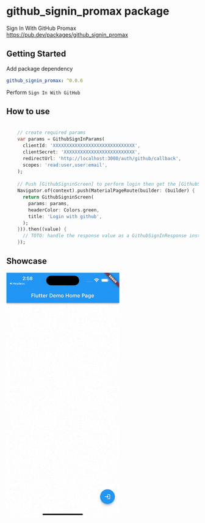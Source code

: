 # github_signin_promax package
Sign In With GitHub Promax
https://pub.dev/packages/github_signin_promax

## Getting Started

Add package dependency

```yaml
github_signin_promax: ^0.0.6
```

Perform `Sign In With GitHub`
## How to use
```dart
    
    // create required params
    var params = GithubSignInParams(
      clientId: 'XXXXXXXXXXXXXXXXXXXXXXXXXXXXXX',
      clientSecret: 'XXXXXXXXXXXXXXXXXXXXXXXXXX',
      redirectUrl: 'http://localhost:3000/auth/github/callback',
      scopes: 'read:user,user:email',
    );

    // Push [GithubSigninScreen] to perform login then get the [GithubSignInResponse]
    Navigator.of(context).push(MaterialPageRoute(builder: (builder) {
      return GithubSigninScreen(
        params: params,
        headerColor: Colors.green,
        title: 'Login with github',
      );
    })).then((value) {
      // TOTO: handle the response value as a GithubSignInResponse instance
    });

```


## Showcase

![Showcase](https://raw.githubusercontent.com/developerfect/github_signin/main/showcase/showcase.gif)
